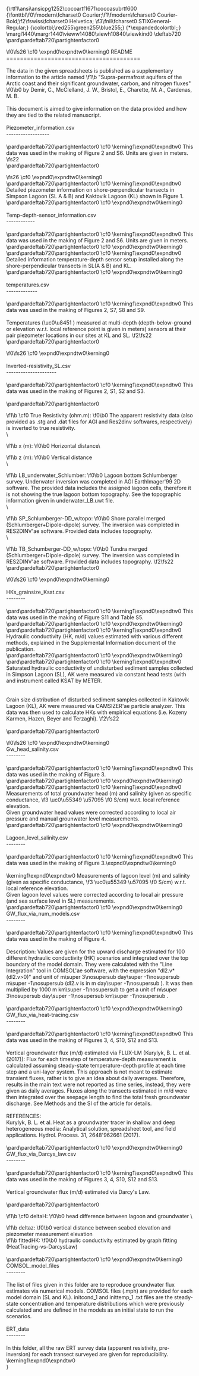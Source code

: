 {\rtf1\ansi\ansicpg1252\cocoartf1671\cocoasubrtf600
{\fonttbl\f0\fmodern\fcharset0 Courier;\f1\fmodern\fcharset0 Courier-Bold;\f2\fswiss\fcharset0 Helvetica;
\f3\fnil\fcharset0 STIXGeneral-Regular;}
{\colortbl;\red255\green255\blue255;}
{\*\expandedcolortbl;;}
\margl1440\margr1440\vieww14080\viewh10840\viewkind0
\deftab720
\pard\pardeftab720\partightenfactor0

\f0\fs26 \cf0 \expnd0\expndtw0\kerning0
README\
=======================================\
\
The data in the given spreadsheets is published as a supplementary information to the article named 
\f1\b "Supra-permafrost aquifers of the Arctic coast and their significant groundwater, carbon, and nitrogen fluxes"
\f0\b0  by Demir, C., McClelland, J. W., Bristol, E., Charette, M. A., Cardenas, M. B. \
\
This document is aimed to give information on the data provided and how they are tied to the related manuscript.\
\
Piezometer_information.csv\
------------------\
\
\pard\pardeftab720\partightenfactor0
\cf0 \kerning1\expnd0\expndtw0 This data was used in the making of Figure 2 and S6. Units are given in meters.
\fs22 \
\pard\pardeftab720\partightenfactor0

\fs26 \cf0 \expnd0\expndtw0\kerning0
\
\pard\pardeftab720\partightenfactor0
\cf0 \kerning1\expnd0\expndtw0 Detailed piezometer information on shore-perpendicular transects in Simpson Lagoon (SL A & B) and Kaktovik Lagoon (KL) shown in Figure 1.\
\pard\pardeftab720\partightenfactor0
\cf0 \expnd0\expndtw0\kerning0
\
\
Temp-depth-sensor_information.csv\
------------\
\
\pard\pardeftab720\partightenfactor0
\cf0 \kerning1\expnd0\expndtw0 This data was used in the making of Figure 2 and S6. Units are given in meters.\
\pard\pardeftab720\partightenfactor0
\cf0 \expnd0\expndtw0\kerning0
\
\pard\pardeftab720\partightenfactor0
\cf0 \kerning1\expnd0\expndtw0 Detailed information temperature-depth sensor setup installed along the shore-perpendicular transects in SL(A & B) and KL.\
\pard\pardeftab720\partightenfactor0
\cf0 \expnd0\expndtw0\kerning0
\
\
temperatures.csv\
-------------\
\
\pard\pardeftab720\partightenfactor0
\cf0 \kerning1\expnd0\expndtw0 This data was used in the making of Figures 2, S7, S8 and S9. \
\
Temperatures (\uc0\u8451 ) measured at multi-depth (depth-below-ground or elevation w.r.t. local reference point is given in meters) sensors at their pair piezometer locations in our sites at KL and SL.
\f2\fs22 \
\pard\pardeftab720\partightenfactor0

\f0\fs26 \cf0 \expnd0\expndtw0\kerning0
\
\
Inverted-resistivity_SL.csv\
---------------------\
\
\pard\pardeftab720\partightenfactor0
\cf0 \kerning1\expnd0\expndtw0 This data was used in the making of Figures 2, S1, S2 and S3.\
\
\pard\pardeftab720\partightenfactor0

\f1\b \cf0 True Resistivity (ohm.m): 
\f0\b0 The apparent resistivity data (also provided as .stg and .dat files for AGI and Res2dinv softwares, respectively)  is inverted to true resistivity.\
\

\f1\b x (m): 
\f0\b0 Horizontal distance\

\f1\b z (m): 
\f0\b0 Vertical distance	\
\

\f1\b LB_underwater_Schlumber: 
\f0\b0 Lagoon bottom Schlumberger survey. Underwater inversion was completed in AGI EarthImager\'99 2D software. The provided data includes the assigned lagoon cells, therefore it is not showing the true lagoon bottom topography. See the topographic information given in underwater_LB.uwt file.\
\

\f1\b SP_Schlumberger-DD_w/topo: 
\f0\b0 	Shore parallel merged (Schlumberger+Dipole-dipole) survey. The inversion was completed in RES2DINV\'ae software. Provided data includes topography.\
\

\f1\b TB_Schumberger-DD_w/topo: 
\f0\b0 Tundra merged (Schlumberger+Dipole-dipole) survey. The inversion was completed in RES2DINV\'ae software. Provided data includes topography.
\f2\fs22 \
\pard\pardeftab720\partightenfactor0

\f0\fs26 \cf0 \expnd0\expndtw0\kerning0
\
\
HKs_grainsize_Ksat.csv\
--------\
\
\pard\pardeftab720\partightenfactor0
\cf0 \kerning1\expnd0\expndtw0 This data was used in the making of Figure S11 and Table S5.\
\pard\pardeftab720\partightenfactor0
\cf0 \expnd0\expndtw0\kerning0
\
\pard\pardeftab720\partightenfactor0
\cf0 \kerning1\expnd0\expndtw0 Hydraulic conductivity (HK, m/d) values estimated with various different methods, explained in the Supplemental Information document of the publication. \
\pard\pardeftab720\partightenfactor0
\cf0 \expnd0\expndtw0\kerning0
\
\pard\pardeftab720\partightenfactor0
\cf0 \kerning1\expnd0\expndtw0 Saturated hydraulic conductivity of undisturbed sediment samples collected in Simpson Lagoon (SL), AK were measured via constant head tests (with and instrument called KSAT by METER. \
\
\
Grain size distribution of disturbed sediment samples collected in Kaktovik Lagoon (KL), AK were measured via CAMSIZER\'ae particle analyzer. This data was then used to calculate HKs with empirical equations (i.e. Kozeny Karmen, Hazen, Beyer and Terzaghi).
\f2\fs22 \
\
\pard\pardeftab720\partightenfactor0

\f0\fs26 \cf0 \expnd0\expndtw0\kerning0
\
Gw_head_salinity.csv\
--------\
\
\pard\pardeftab720\partightenfactor0
\cf0 \kerning1\expnd0\expndtw0 This data was used in the making of Figure 3.\
\pard\pardeftab720\partightenfactor0
\cf0 \expnd0\expndtw0\kerning0
\
\pard\pardeftab720\partightenfactor0
\cf0 \kerning1\expnd0\expndtw0 Measurements of total groundwater head (m) and salinity (given as specific conductance, 
\f3 \uc0\u55349 \u57095 
\f0 S/cm) w.r.t. local reference elevation.\
Given groundwater head values were corrected according to local air pressure and manual grounwater level measurements.\
\pard\pardeftab720\partightenfactor0
\cf0 \expnd0\expndtw0\kerning0
\
\
Lagoon_level_salinity.csv\
--------\
\
\pard\pardeftab720\partightenfactor0
\cf0 \kerning1\expnd0\expndtw0 This data was used in the making of Figure 3.\expnd0\expndtw0\kerning0
\
\
\kerning1\expnd0\expndtw0 Measurements of lagoon level (m) and salinity (given as specific conductance, 
\f3 \uc0\u55349 \u57095 
\f0 S/cm) w.r.t. local reference elevation.\
Given lagoon level values were corrected according to local air pressure (and sea surface level in SL) measurements.\
\pard\pardeftab720\partightenfactor0
\cf0 \expnd0\expndtw0\kerning0
\
GW_flux_via_num_models.csv\
--------\
\
\pard\pardeftab720\partightenfactor0
\cf0 \kerning1\expnd0\expndtw0 This data was used in the making of Figure 4.\
\
Description: Values are given for the upward discharge estimated for 100 different hydraulic conductivity (HK) scenarios and integrated over the top boundary of the model domain. They were calculated with the "Line Integration" tool in COMSOL\'ae software, with the expression "dl2.v*(dl2.v>0)" and unit of m\super 3\nosupersub  day\super -1\nosupersub  m\super -1\nosupersub  (dl2.v is in m day\super -1\nosupersub ). It was then multiplied by 1000 m km\super -1\nosupersub  to get a unit of m\super 3\nosupersub  day\super -1\nosupersub  km\super -1\nosupersub .\
\
\pard\pardeftab720\partightenfactor0
\cf0 \expnd0\expndtw0\kerning0
GW_flux_via_heat-tracing.csv\
--------\
\
\pard\pardeftab720\partightenfactor0
\cf0 \kerning1\expnd0\expndtw0 This data was used in the making of Figures 3, 4, S10, S12 and S13.\
\
Vertical groundwater flux (m/d) estimated via FLUX-LM (Kurylyk, B. L. et al. (2017)): Flux for each timestep of temperature-depth measurement is calculated assuming steady-state temperature-depth profile at each time step and a uni-layer system. This approach is not meant to estimate transient fluxes, rather is to give an idea about daily averages. Therefore, results in the main text were not reported as time series, instead, they were given as daily averages. Fluxes along the transects estimated in m/d were then integrated over the seepage length to find the total fresh groundwater discharge. See Methods and the SI of the article for details.\
\
REFERENCES: \
Kurylyk, B. L. et al. Heat as a groundwater tracer in shallow and deep heterogeneous media: Analytical solution, spreadsheet tool, and field applications. Hydrol. Process. 31, 2648\'962661 (2017).\
\
\pard\pardeftab720\partightenfactor0
\cf0 \expnd0\expndtw0\kerning0
GW_flux_via_Darcys_law.csv\
--------\
\
\pard\pardeftab720\partightenfactor0
\cf0 \kerning1\expnd0\expndtw0 This data was used in the making of Figures 3, 4, S10, S12 and S13.\
\
Vertical groundwater flux (m/d) estimated via Darcy's Law.\
\
\pard\pardeftab720\partightenfactor0

\f1\b \cf0 deltaH: 
\f0\b0 head difference between lagoon and groundwater                                                                \

\f1\b deltaz: 
\f0\b0 vertical distance between seabed elevation and piezometer measurement elevation                                                                                                                              
\f1\b fittedHK: 
\f0\b0 hydraulic conductivity estimated by graph fitting (HeatTracing-vs-DarcysLaw)\
\
\pard\pardeftab720\partightenfactor0
\cf0 \expnd0\expndtw0\kerning0
COMSOL_model_files\
--------\
\
The list of files given in this folder are to reproduce groundwater flux estimates via numerical models. COMSOL files (.mph) are provided for each model domain (SL and KL). initcond_1 and inittemp_1 .txt files are the steady-state concentration and temperature distributions which were previously calculated and are defined in the models as an initial state to run the scenarios.\
\
ERT_data\
--------\
\
In this folder, all the raw ERT survey data (apparent resistivity, pre-inversion) for each transect surveyed are given for reproducibility. \kerning1\expnd0\expndtw0 \
}